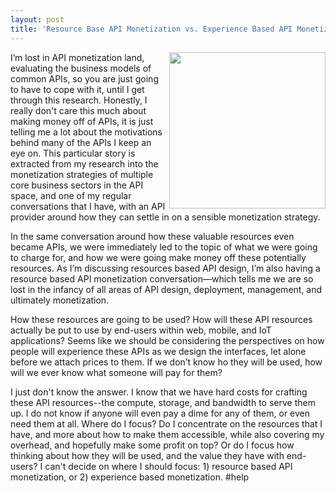```yaml
---
layout: post
title: 'Resource Base API Monetization vs. Experience Based API Monetization'
---
```

<p><img src="https://s3.amazonaws.com/kinlane-productions/bw-icons/bw-monetization.png" alt="" width="250" align="right" /></p>
<p>I&rsquo;m lost in API monetization land, evaluating the business models of common APIs, so you are just going to have to cope with it, until I get through this research. Honestly, I really don't care this much about making money off of APIs, it is just telling me a lot about the motivations behind many of the APIs I keep an eye on. This particular story is extracted from my research into the monetization strategies of multiple core business sectors in the API space, and one of my regular conversations that I have, with an API provider around how they can settle in on a sensible monetization strategy.</p>
<p>In the same conversation around how these valuable resources even became APIs, we were immediately led to the topic of what we were going to charge for, and how we were going make money off these potentially resources. As I&rsquo;m discussing resources based API design, I&rsquo;m also having a resource based API monetization conversation&mdash;which tells me we are so lost in the infancy of all areas of API design, deployment, management, and ultimately monetization.</p>
<p>How these resources are going to be used? How will these API resources actually be put to use by end-users within web, mobile, and IoT applications? Seems like we should be considering the perspectives on how people will experience these APIs as we design the interfaces, let alone before we attach prices to them.  If we don&rsquo;t know ho they will be used, how will we ever know what someone will pay for them?</p>
<p>I just don't know the answer. I know that we have hard costs for crafting these API resources--the compute, storage, and bandwidth to serve them up. I do not know if anyone will even pay a dime for any of them, or even need them at all. Where do I focus? Do I concentrate on the resources that I have, and more about how to make them accessible, while also covering my overhead, and hopefully make some profit on top? Or do I focus how thinking about how they will be used, and the value they have with end-users? I can't decide on where I should focus: 1) resource based API monetization, or 2) experience based monetization. #help</p>
